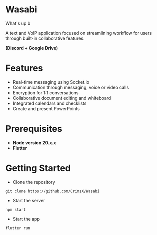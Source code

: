 # Wasabi
What's up b

A text and VoIP application focused on streamlining workflow for users through built-in collaborative features.

**(Discord + Google Drive)**

# Features
- Real-time messaging using Socket.io
- Communication through messaging, voice or video calls
- Encryption for 1:1 conversations
- Collaborative document editing and whiteboard
- Integrated calendars and checklists
- Create and present PowerPoints

# Prerequisites
- **Node version 20.x.x**
- **Flutter**

# Getting Started

- Clone the repository

```shell
git clone https://github.com/CrimsX/Wasabi
```

- Start the server

```shell
npm start
```

- Start the app

```shell
flutter run
```
